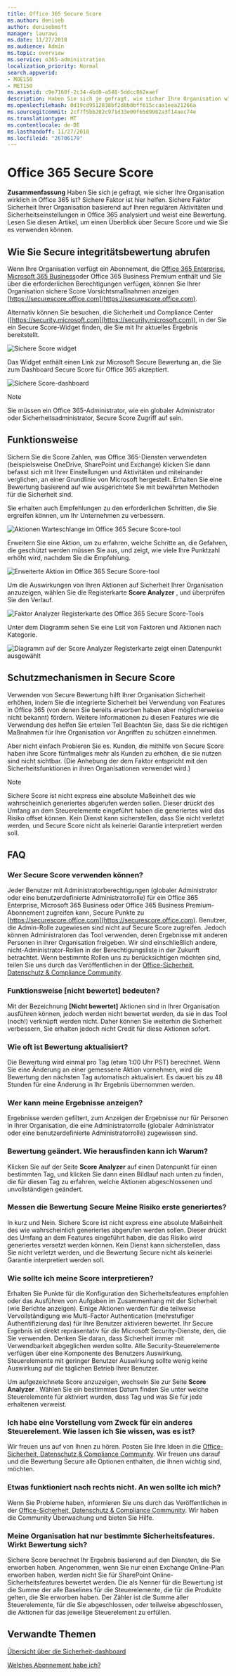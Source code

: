 ```yaml
---
title: Office 365 Secure Score
ms.author: deniseb
author: denisebmsft
manager: laurawi
ms.date: 11/27/2018
ms.audience: Admin
ms.topic: overview
ms.service: o365-administration
localization_priority: Normal
search.appverid:
- MOE150
- MET150
ms.assetid: c9e7160f-2c34-4bd0-a548-5ddcc862eaef
description: Haben Sie sich je gefragt, wie sicher Ihre Organisation wirklich in Office 365 ist? Sichere Faktor ist hier helfen. Sichere Faktor Sicherheit Ihrer Organisation basierend auf Ihren regulären Aktivitäten und Sicherheitseinstellungen in Office 365 analysiert und weist eine Bewertung.
ms.openlocfilehash: 0d19cd9512838bf2d8b0bff615ccaa1eea21266a
ms.sourcegitcommit: 2cf7f5bb282c971d33e00f65d9982a3f14aec74e
ms.translationtype: MT
ms.contentlocale: de-DE
ms.lasthandoff: 11/27/2018
ms.locfileid: "26706179"
---
```

# <a name="office-365-secure-score"></a>Office 365 Secure Score

**Zusammenfassung** Haben Sie sich je gefragt, wie sicher Ihre Organisation wirklich in Office 365 ist? Sichere Faktor ist hier helfen. Sichere Faktor Sicherheit Ihrer Organisation basierend auf Ihren regulären Aktivitäten und Sicherheitseinstellungen in Office 365 analysiert und weist eine Bewertung. Lesen Sie diesen Artikel, um einen Überblick über Secure Score und wie Sie es verwenden können.
  
## <a name="how-to-get-to-secure-score"></a>Wie Sie Secure integritätsbewertung abrufen

Wenn Ihre Organisation verfügt ein Abonnement, die [Office 365 Enterprise](https://docs.microsoft.com/office365/enterprise/), [Microsoft 365 Business](https://docs.microsoft.com/microsoft-365/business/)oder Office 365 Business Premium enthält und Sie über die erforderlichen Berechtigungen verfügen, können Sie Ihrer Organisation sichere Score Vorsichtsmaßnahmen anzeigen [https://securescore.office.com](https://securescore.office.com). 

Alternativ können Sie besuchen, die Sicherheit und Compliance Center ([https://security.microsoft.com](https://security.microsoft.com)), in der Sie ein Secure Score-Widget finden, die Sie mit Ihr aktuelles Ergebnis bereitstellt.

![Sichere Score widget](media/SecureScoreWidget-o365.png)

Das Widget enthält einen Link zur Microsoft Secure Bewertung an, die Sie zum Dashboard Secure Score für Office 365 akzeptiert.

![Sichere Score-dashboard](media/SecureScore-WelcomeScreen.png)

> [!NOTE]
> Sie müssen ein Office 365-Administrator, wie ein globaler Administrator oder Sicherheitsadministrator, Secure Score Zugriff auf sein.
  
## <a name="how-it-works"></a>Funktionsweise

Sichern Sie die Score Zahlen, was Office 365-Diensten verwendeten (beispielsweise OneDrive, SharePoint und Exchange) klicken Sie dann befasst sich mit Ihrer Einstellungen und Aktivitäten und miteinander verglichen, an einer Grundlinie von Microsoft hergestellt. Erhalten Sie eine Bewertung basierend auf wie ausgerichtete Sie mit bewährten Methoden für die Sicherheit sind.
  
Sie erhalten auch Empfehlungen zu den erforderlichen Schritten, die Sie ergreifen können, um Ihr Unternehmen zu verbessern. 
  
![Aktionen Warteschlange im Office 365 Secure Score-tool](media/SecureScore-ActionsToTake.png)
  
Erweitern Sie eine Aktion, um zu erfahren, welche Schritte an, die Gefahren, die geschützt werden müssen Sie aus, und zeigt, wie viele Ihre Punktzahl erhöht wird, nachdem Sie die Empfehlung.
  
![Erweiterte Aktion im Office 365 Secure Score-tool](media/SecureScore-DetailedActionToTake.png)
  
Um die Auswirkungen von Ihren Aktionen auf Sicherheit Ihrer Organisation anzuzeigen, wählen Sie die Registerkarte **Score Analyzer** , und überprüfen Sie den Verlauf. 
  
![Faktor Analyzer Registerkarte des Office 365 Secure Score-Tools](media/SecureScore-ScoreAnalyzer-7days.png)
  
Unter dem Diagramm sehen Sie eine Lsit von Faktoren und Aktionen nach Kategorie.
  
![Diagramm auf der Score Analyzer Registerkarte zeigt einen Datenpunkt ausgewählt](media/SecureScore-Analyzer-breakdownbelowchart.png)
  
## <a name="how-secure-score-helps"></a>Schutzmechanismen in Secure Score

Verwenden von Secure Bewertung hilft Ihrer Organisation Sicherheit erhöhen, indem Sie die integrierte Sicherheit bei Verwendung von Features in Office 365 (von denen Sie bereits erworben haben aber möglicherweise nicht bekannt) fördern. Weitere Informationen zu diesen Features wie die Verwendung des helfen Sie erteilen Teil Beachten Sie, dass Sie die richtigen Maßnahmen für Ihre Organisation vor Angriffen zu schützen einnehmen.
  
Aber nicht einfach Probieren Sie es. Kunden, die mithilfe von Secure Score haben ihre Score fünfmaliges mehr als Kunden zu erhöhen, die sie nutzen sind nicht sichtbar. (Die Anhebung der dem Faktor entspricht mit den Sicherheitsfunktionen in ihren Organisationen verwendet wird.)
  
> [!NOTE]
> Sichere Score ist nicht express eine absolute Maßeinheit des wie wahrscheinlich generiertes abgerufen werden sollen. Dieser drückt des Umfang an dem Steuerelemente eingeführt haben die generiertes wird das Risiko offset können. Kein Dienst kann sicherstellen, dass Sie nicht verletzt werden, und Secure Score nicht als keinerlei Garantie interpretiert werden soll. 
  
## <a name="faqs"></a>FAQ

### <a name="who-can-use-secure-score"></a>Wer Secure Score verwenden können?

Jeder Benutzer mit Administratorberechtigungen (globaler Administrator oder eine benutzerdefinierte Administratorrolle) für ein Office 365 Enterprise, Microsoft 365 Business oder Office 365 Business Premium-Abonnement zugreifen kann, Secure Punkte zu [https://securescore.office.com](https://securescore.office.com). Benutzer, die Admin-Rolle zugewiesen sind nicht auf Secure Score zugreifen. Jedoch können Administratoren das Tool verwenden, deren Ergebnisse mit anderen Personen in ihrer Organisation freigeben. Wir sind einschließlich andere, nicht-Administrator-Rollen in der Berechtigungsliste in der Zukunft betrachtet. Wenn bestimmte Rollen uns zu berücksichtigen möchten sind, teilen Sie uns durch das Veröffentlichen in der [Office-Sicherheit, Datenschutz &amp; Compliance Community](https://techcommunity.microsoft.com/t5/Security-Privacy-Compliance/bd-p/security_privacy).
  
### <a name="what-does-not-scored-mean"></a>Funktionsweise [nicht bewertet] bedeuten?

Mit der Bezeichnung **[Nicht bewertet]** Aktionen sind in Ihrer Organisation ausführen können, jedoch werden nicht bewertet werden, da sie in das Tool (noch!) verknüpft werden nicht. Daher können Sie weiterhin die Sicherheit verbessern, Sie erhalten jedoch nicht Credit für diese Aktionen sofort. 
  
### <a name="how-often-is-my-score-updated"></a>Wie oft ist Bewertung aktualisiert?

Die Bewertung wird einmal pro Tag (etwa 1:00 Uhr PST) berechnet. Wenn Sie eine Änderung an einer gemessene Aktion vornehmen, wird die Bewertung den nächsten Tag automatisch aktualisiert. Es dauert bis zu 48 Stunden für eine Änderung in Ihr Ergebnis übernommen werden.
  
### <a name="who-can-see-my-results"></a>Wer kann meine Ergebnisse anzeigen?

Ergebnisse werden gefiltert, zum Anzeigen der Ergebnisse nur für Personen in Ihrer Organisation, die eine Administratorrolle (globaler Administrator oder eine benutzerdefinierte Administratorrolle) zugewiesen sind.
  
### <a name="my-score-changed-how-do-i-figure-out-why"></a>Bewertung geändert. Wie herausfinden kann ich Warum?

Klicken Sie auf der Seite **Score Analyzer** auf einen Datenpunkt für einen bestimmten Tag, und klicken Sie dann einen Bildlauf nach unten zu finden, die für diesen Tag zu erfahren, welche Aktionen abgeschlossenen und unvollständigen geändert. 
  
### <a name="does-the-secure-score-measure-my-risk-of-getting-breached"></a>Messen die Bewertung Secure Meine Risiko erste generiertes?

In kurz und Nein. Sichere Score ist nicht express eine absolute Maßeinheit des wie wahrscheinlich generiertes abgerufen werden sollen. Dieser drückt des Umfang an dem Features eingeführt haben, die das Risiko wird generiertes versetzt werden können. Kein Dienst kann sicherstellen, dass Sie nicht verletzt werden, und die Bewertung Secure nicht als keinerlei Garantie interpretiert werden soll.
  
### <a name="how-should-i-interpret-my-score"></a>Wie sollte ich meine Score interpretieren?

Erhalten Sie Punkte für die Konfiguration den Sicherheitsfeatures empfohlen oder das Ausführen von Aufgaben im Zusammenhang mit der Sicherheit (wie Berichte anzeigen). Einige Aktionen werden für die teilweise Vervollständigung wie Multi-Factor Authentication (mehrstufiger Authentifizierung das) für Ihre Benutzer aktivieren bewertet. Ihr Secure Ergebnis ist direkt repräsentativ für die Microsoft Security-Dienste, den, die Sie verwenden. Denken Sie daran, dass Sicherheit immer mit Verwendbarkeit abgeglichen werden sollte. Alle Security-Steuerelemente verfügen über eine Komponente des Benutzers Auswirkung. Steuerelemente mit geringer Benutzer Auswirkung sollte wenig keine Auswirkung auf die täglichen Betrieb Ihrer Benutzer.
  
Um aufgezeichnete Score anzuzeigen, wechseln Sie zur Seite **Score Analyzer** . Wählen Sie ein bestimmtes Datum finden Sie unter welche Steuerelemente für aktiviert wurden, dass Tag und was Sie für jede erhaltenen verweist. 
  
### <a name="i-have-an-idea-for-another-control-how-do-i-let-you-know-what-it-is"></a>Ich habe eine Vorstellung vom Zweck für ein anderes Steuerelement. Wie lassen ich Sie wissen, was es ist?

Wir freuen uns auf von Ihnen zu hören. Posten Sie Ihre Ideen in die [Office-Sicherheit, Datenschutz &amp; Compliance Community](https://go.microsoft.com/fwlink/?linkid=836898). Wir freuen uns darauf und die Bewertung Secure alle Optionen enthalten, die Ihnen wichtig sind, möchten.
  
### <a name="something-isnt-working-right-who-should-i-contact"></a>Etwas funktioniert nach rechts nicht. An wen sollte ich mich?

Wenn Sie Probleme haben, informieren Sie uns durch das Veröffentlichen in der [Office-Sicherheit, Datenschutz &amp; Compliance Community](hhttps://techcommunity.microsoft.com/t5/Security-Privacy-Compliance/bd-p/security_privacy). Wir haben die Community Überwachung und bieten Sie Hilfe.
  
### <a name="my-organization-only-has-certain-security-features-does-this-affect-my-score"></a>Meine Organisation hat nur bestimmte Sicherheitsfeatures. Wirkt Bewertung sich?

Sichere Score berechnet Ihr Ergebnis basierend auf den Diensten, die Sie erworben haben. Angenommen, wenn Sie nur einen Exchange Online-Plan erworben haben, werden nicht Sie für SharePoint Online-Sicherheitsfeatures bewertet werden. Die als Nenner für die Bewertung ist die Summe der alle Baselines für die Steuerelemente, die für die Produkte gelten, die Sie erworben haben. Der Zähler ist die Summe aller Steuerelemente, für die Sie abgeschlossen, oder teilweise abgeschlossen, die Aktionen für das jeweilige Steuerelement zu erfüllen.

## <a name="related-topics"></a>Verwandte Themen

[Übersicht über die Sicherheit-dashboard](security-dashboard.md)

[Welches Abonnement habe ich?](https://docs.microsoft.com/office365/admin/admin-overview/what-subscription-do-i-have?view=o365-worldwide)
  


